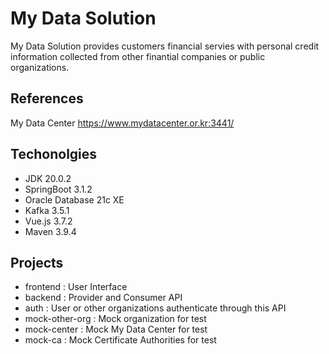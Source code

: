 # My Data Solution
My Data Solution provides customers financial servies with personal credit information collected from other finantial companies or public organizations. 

## References
My Data Center <https://www.mydatacenter.or.kr:3441/>

## Techonolgies
- JDK 20.0.2
- SpringBoot 3.1.2
- Oracle Database 21c XE
- Kafka 3.5.1
- Vue.js 3.7.2
- Maven 3.9.4

## Projects
- frontend
  : User Interface
- backend
  : Provider and Consumer API
- auth
  : User or other organizations authenticate through this API
- mock-other-org
  : Mock organization for test
- mock-center
  : Mock My Data Center for test
- mock-ca
  : Mock Certificate Authorities for test

